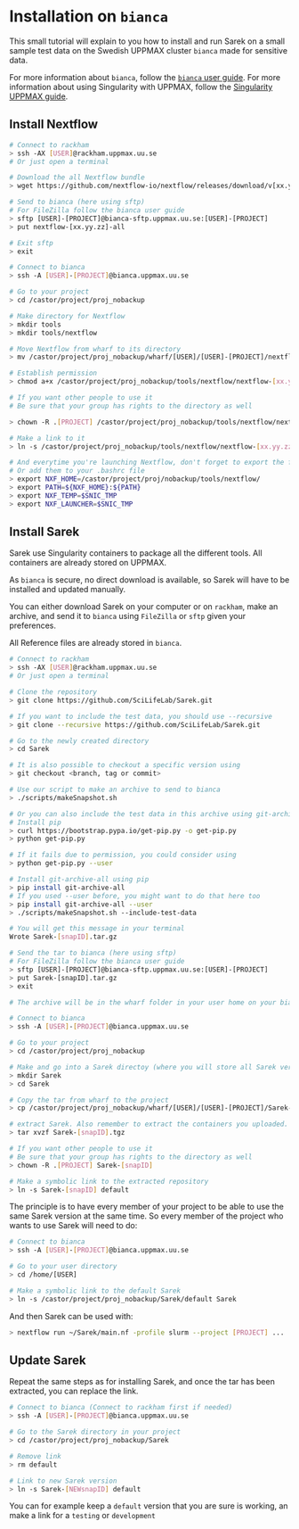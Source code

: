 # Installation on `bianca`

This small tutorial will explain to you how to install and run Sarek on a small sample test data on the Swedish UPPMAX cluster `bianca` made for sensitive data.

For more information about `bianca`, follow the [`bianca` user guide](http://uppmax.uu.se/support/user-guides/bianca-user-guide/).
For more information about using Singularity with UPPMAX, follow the [Singularity UPPMAX guide](https://www.uppmax.uu.se/support-sv/user-guides/singularity-user-guide/).

## Install Nextflow

```bash
# Connect to rackham
> ssh -AX [USER]@rackham.uppmax.uu.se
# Or just open a terminal

# Download the all Nextflow bundle
> wget https://github.com/nextflow-io/nextflow/releases/download/v[xx.yy.zz]/nextflow-[xx.yy.zz]-all

# Send to bianca (here using sftp)
# For FileZilla follow the bianca user guide
> sftp [USER]-[PROJECT]@bianca-sftp.uppmax.uu.se:[USER]-[PROJECT]
> put nextflow-[xx.yy.zz]-all

# Exit sftp
> exit

# Connect to bianca
> ssh -A [USER]-[PROJECT]@bianca.uppmax.uu.se

# Go to your project
> cd /castor/project/proj_nobackup

# Make directory for Nextflow
> mkdir tools
> mkdir tools/nextflow

# Move Nextflow from wharf to its directory
> mv /castor/project/proj_nobackup/wharf/[USER]/[USER]-[PROJECT]/nextflow-[xx.yy.zz]-all /castor/project/proj_nobackup/tools/nextflow

# Establish permission
> chmod a+x /castor/project/proj_nobackup/tools/nextflow/nextflow-[xx.yy.zz]-all

# If you want other people to use it
# Be sure that your group has rights to the directory as well

> chown -R .[PROJECT] /castor/project/proj_nobackup/tools/nextflow/nextflow-[xx.yy.zz]-all

# Make a link to it
> ln -s /castor/project/proj_nobackup/tools/nextflow/nextflow-[xx.yy.zz]-all /castor/project/proj_nobackup/tools/nextflow/nextflow

# And everytime you're launching Nextflow, don't forget to export the following ENV variables
# Or add them to your .bashrc file
> export NXF_HOME=/castor/project/proj/nobackup/tools/nextflow/
> export PATH=${NXF_HOME}:${PATH}
> export NXF_TEMP=$SNIC_TMP
> export NXF_LAUNCHER=$SNIC_TMP
```

## Install Sarek

Sarek use Singularity containers to package all the different tools.
All containers are already stored on UPPMAX.

As `bianca` is secure, no direct download is available, so Sarek will have to be installed and updated manually.

You can either download Sarek on your computer or on `rackham`, make an archive, and send it to `bianca` using `FileZilla` or `sftp` given your preferences.

All Reference files are already stored in `bianca`.

```bash
# Connect to rackham
> ssh -AX [USER]@rackham.uppmax.uu.se
# Or just open a terminal

# Clone the repository
> git clone https://github.com/SciLifeLab/Sarek.git

# If you want to include the test data, you should use --recursive
> git clone --recursive https://github.com/SciLifeLab/Sarek.git

# Go to the newly created directory
> cd Sarek

# It is also possible to checkout a specific version using
> git checkout <branch, tag or commit>

# Use our script to make an archive to send to bianca
> ./scripts/makeSnapshot.sh

# Or you can also include the test data in this archive using git-archive-all
# Install pip
> curl https://bootstrap.pypa.io/get-pip.py -o get-pip.py
> python get-pip.py

# If it fails due to permission, you could consider using
> python get-pip.py --user

# Install git-archive-all using pip
> pip install git-archive-all
# If you used --user before, you might want to do that here too
> pip install git-archive-all --user
> ./scripts/makeSnapshot.sh --include-test-data

# You will get this message in your terminal
Wrote Sarek-[snapID].tar.gz

# Send the tar to bianca (here using sftp)
# For FileZilla follow the bianca user guide
> sftp [USER]-[PROJECT]@bianca-sftp.uppmax.uu.se:[USER]-[PROJECT]
> put Sarek-[snapID].tar.gz
> exit

# The archive will be in the wharf folder in your user home on your bianca project

# Connect to bianca
> ssh -A [USER]-[PROJECT]@bianca.uppmax.uu.se

# Go to your project
> cd /castor/project/proj_nobackup

# Make and go into a Sarek directoy (where you will store all Sarek versions)
> mkdir Sarek
> cd Sarek

# Copy the tar from wharf to the project
> cp /castor/project/proj_nobackup/wharf/[USER]/[USER]-[PROJECT]/Sarek-[snapID].tgz /castor/project/proj_nobackup/Sarek

# extract Sarek. Also remember to extract the containers you uploaded.
> tar xvzf Sarek-[snapID].tgz

# If you want other people to use it
# Be sure that your group has rights to the directory as well
> chown -R .[PROJECT] Sarek-[snapID]

# Make a symbolic link to the extracted repository
> ln -s Sarek-[snapID] default
```

The principle is to have every member of your project to be able to use the same Sarek version at the same time. So every member of the project who wants to use Sarek will need to do:

```bash
# Connect to bianca
> ssh -A [USER]-[PROJECT]@bianca.uppmax.uu.se

# Go to your user directory
> cd /home/[USER]

# Make a symbolic link to the default Sarek
> ln -s /castor/project/proj_nobackup/Sarek/default Sarek
```

And then Sarek can be used with:

```bash
> nextflow run ~/Sarek/main.nf -profile slurm --project [PROJECT] ...
```

## Update Sarek

Repeat the same steps as for installing Sarek, and once the tar has been extracted, you can replace the link.

```bash
# Connect to bianca (Connect to rackham first if needed)
> ssh -A [USER]-[PROJECT]@bianca.uppmax.uu.se

# Go to the Sarek directory in your project
> cd /castor/project/proj_nobackup/Sarek

# Remove link
> rm default

# Link to new Sarek version
> ln -s Sarek-[NEWsnapID] default
```

You can for example keep a `default` version that you are sure is working, an make a link for a `testing` or `development`

